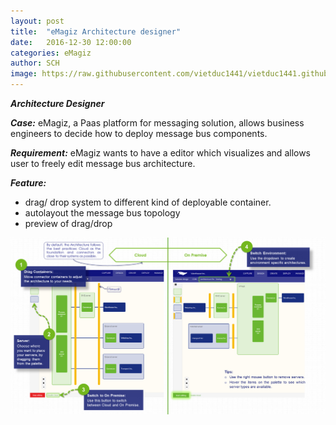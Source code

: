 ```yaml
---
layout: post
title:  "eMagiz Architecture designer"
date:   2016-12-30 12:00:00
categories: eMagiz
author: SCH 
image: https://raw.githubusercontent.com/vietduc1441/vietduc1441.github.io/master/img/infographic_design_architecture_thumb.png
---
```

*__Architecture Designer__*

*__Case:__* eMagiz, a Paas platform for messaging solution, allows business engineers to decide how to deploy message bus components. 


*__Requirement:__* eMagiz wants to have a editor which visualizes and allows user to freely edit message bus architecture. 


*__Feature:__*

- drag/ drop system to different kind of deployable container. 
- autolayout the message bus topology
- preview of drag/drop

![Architecture designer](https://raw.githubusercontent.com/vietduc1441/vietduc1441.github.io/master/img/infographic_design_architecture.png "Architecture designer")
